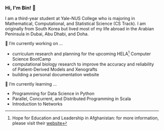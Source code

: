 ### Hi, I'm Bin! 👋

I am a third-year student at Yale-NUS College who is majoring in Mathematical, Computational, and Statistical Science (CS Track). I am originally from South Korea but lived most of my life abroad in the Arabian Peninsula in Dubai, Abu Dhabi, and Doha. 

🔭 I’m currently working on ...
- curriculum research and planning for the upcoming HELA[^1] Computer Science BootCamp
- computational biology research to improve the accuracy and reliability of Patient-Derived Models and Xenografts
- building a personal documentation website

🌱 I’m currently learning ... 
- Programming for Data Science in Python
- Parallel, Concurrent, and Distributed Programming in Scala
- Introduction to Networks

<!--
**binchoi/binchoi** is a ✨ _special_ ✨ repository because its `README.md` (this file) appears on your GitHub profile.

Here are some ideas to get you started:

- 🔭 I’m currently working on ...
- 🌱 I’m currently learning ...
- 👯 I’m looking to collaborate on ...
- 🤔 I’m looking for help with ...
- 💬 Ask me about ...
- 📫 How to reach me: ...
- 😄 Pronouns: ...
- ⚡ Fun fact: ...
-->
[^1]: Hope for Education and Leadership in Afghanistan: for more information, please visit their [website](https://helamun.org/ "HELA")
